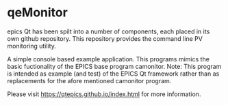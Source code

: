 # qeMonitor
epics Qt has been spilt into a number of components, each placed in its own github repository.
This repository provides the command line PV monitoring utility.

A simple console based example application. This programs mimics the basic fuctionality of 
the EPICS base  program camonitor.  Note: This program is intended as example (and test) 
of the EPICS Qt framework rather than as replacements for the afore  mentioned camonitor program.

Please visit https://qtepics.github.io/index.html for more information.

